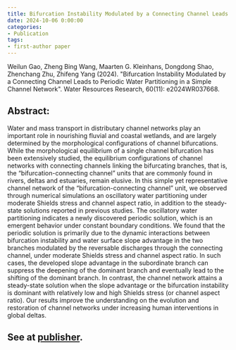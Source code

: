 ```yaml
---
title: Bifurcation Instability Modulated by a Connecting Channel Leads to Periodic Water Partitioning in a Simple Channel Network
date: 2024-10-06 0:00:00
categories:
- Publication
tags:
- first-author paper
---
```


<p> Weilun Gao, Zheng Bing Wang, Maarten G. Kleinhans, Dongdong Shao, Zhenchang Zhu, Zhifeng Yang (2024). "Bifurcation Instability Modulated by a Connecting Channel Leads to Periodic Water Partitioning in a Simple Channel Network". Water Resources Research, 60(11): e2024WR037668.</p>

## Abstract:
Water and mass transport in distributary channel networks play an important role in nourishing fluvial and coastal wetlands, and are largely determined by the morphological configurations of channel bifurcations. While the morphological equilibrium of a single channel bifurcation has been extensively studied, the equilibrium configurations of channel networks with connecting channels linking the bifurcating branches, that is, the “bifurcation-connecting channel” units that are commonly found in rivers, deltas and estuaries, remain elusive. In this simple yet representative channel network of the “bifurcation-connecting channel” unit, we observed through numerical simulations an oscillatory water partitioning under moderate Shields stress and channel aspect ratio, in addition to the steady-state solutions reported in previous studies. The oscillatory water partitioning indicates a newly discovered periodic solution, which is an emergent behavior under constant boundary conditions. We found that the periodic solution is primarily due to the dynamic interactions between bifurcation instability and water surface slope advantage in the two branches modulated by the reversable discharges through the connecting channel, under moderate Shields stress and channel aspect ratio. In such cases, the developed slope advantage in the subordinate branch can suppress the deepening of the dominant branch and eventually lead to the shifting of the dominant branch. In contrast, the channel network attains a steady-state solution when the slope advantage or the bifurcation instability is dominant with relatively low and high Shields stress (or channel aspect ratio). Our results improve the understanding on the evolution and restoration of channel networks under increasing human interventions in global deltas.

## See at [publisher](https://doi.org/10.1029/2024WR037668).

